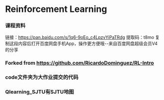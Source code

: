 # Reinforcement Learning

### 课程资料
链接：https://pan.baidu.com/s/1q6-9oEo_c4LpzvYiPaTRdg 
提取码：t8mo 
复制这段内容后打开百度网盘手机App，操作更方便哦--来自百度网盘超级会员V4的分享


### Forked from https://github.com/RicardoDominguez/RL-Intro

### code文件夹为大作业提交的代码
### Qlearning_SJTU有SJTU地图
